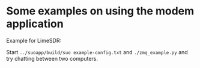 # Some examples on using the modem application

Example for LimeSDR:

Start `../suoapp/build/suo example-config.txt`
and `./zmq_example.py`
and try chatting between two computers.
